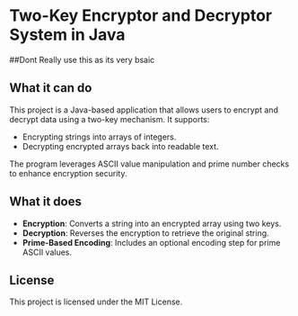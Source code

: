 # Two-Key Encryptor and Decryptor System in Java
##Dont Really use this as its very bsaic

## What it can do

This project is a Java-based application that allows users to encrypt and decrypt data using a two-key mechanism. It supports:

- Encrypting strings into arrays of integers.
- Decrypting encrypted arrays back into readable text.

The program leverages ASCII value manipulation and prime number checks to enhance encryption security.

## What it does 

- **Encryption**: Converts a string into an encrypted array using two keys.
- **Decryption**: Reverses the encryption to retrieve the original string.
- **Prime-Based Encoding**: Includes an optional encoding step for prime ASCII values.

##

## License

This project is licensed under the MIT License.

